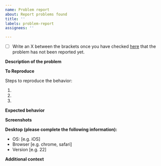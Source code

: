 ```yaml
---
name: Problem report
about: Report problems found
title: ''
labels: problem-report
assignees: ''

---
```


<!--
Note that this repository is frozen, so problems reported will be left as errata acknowledgments. Code corrections and enhancement will take place in the https://github.com/SantanderMetGroup/ATLAS repository, which will continue development.
-->

 - [ ] Write an X between the brackets once you have checked [here](https://github.com/IPCC-WG1/Atlas/issues?q=label%3Aproblem-report) that the problem has not been reported yet. 

**Description of the problem**

<!-- A clear and concise description of what the problem is. -->

**To Reproduce**

Steps to reproduce the behavior:
1. <!-- First Step -->
2. <!-- Second Step -->
3. <!-- and so on ... -->

**Expected behavior**

<!-- A clear and concise description of what you expected to happen. -->

**Screenshots**

<!-- If applicable, add screenshots to help explain the problem. -->

**Desktop (please complete the following information):**
 - OS: [e.g. iOS]
 - Browser [e.g. chrome, safari]
 - Version [e.g. 22]

**Additional context**

<!-- Add any other context about the problem here. -->
